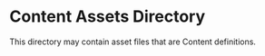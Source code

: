 Content Assets Directory
========================

This directory may contain asset files that are Content definitions.
